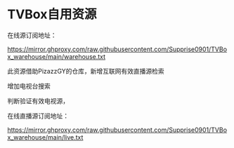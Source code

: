 # TVBox自用资源

在线源订阅地址：

https://mirror.ghproxy.com/raw.githubusercontent.com/Supprise0901/TVBox_warehouse/main/warehouse.txt

此资源借助PizazzGY的仓库，新增互联网有效直播源检索

增加电视台搜索

判断验证有效电视源，

在线直播源订阅地址：

https://mirror.ghproxy.com/raw.githubusercontent.com/Supprise0901/TVBox_warehouse/main/live.txt





